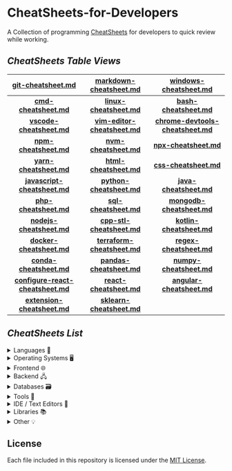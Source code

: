 
# CheatSheets-for-Developers

A Collection of programming [CheatSheets](./CheatSheets/) for developers to quick review while working.


## ___CheatSheets Table Views___

<div align="center">

| __[git-cheatsheet.md](./CheatSheets/git-cheatsheet.md)__ | __[markdown-cheatsheet.md](./CheatSheets/markdown-cheatsheet.md)__ | __[windows-cheatsheet.md](./CheatSheets/windows-cheatsheet.md)__ |
| :-------: | :-------: | :-------: |
| __[cmd-cheatsheet.md](./CheatSheets/cmd-cheatsheet.md)__ | __[linux-cheatsheet.md](./CheatSheets/linux-cheatsheet.md)__ | __[bash-cheatsheet.md](./CheatSheets/bash_cheatsheet.md)__ |
| __[vscode-cheatsheet.md](./CheatSheets/vscode-cheatsheet.md)__ | __[vim-editor-cheatsheet.md](./CheatSheets/vim-editor-cheatsheet.md)__ | __[chrome-devtools-cheatsheet.md](./CheatSheets/chrome-devtools-cheatsheet.md)__ |
| __[npm-cheatsheet.md](./CheatSheets/npm-cheatsheet.md)__ | __[nvm-cheatsheet.md](./CheatSheets/nvm-cheatsheet.md)__ | __[npx-cheatsheet.md](./CheatSheets/npx-cheetsheet.md)__ |
| __[yarn-cheatsheet.md](./CheatSheets/yarn-cheatsheet.md)__ | __[html-cheatsheet.md](./CheatSheets/html-cheatsheet.md)__ | __[css-cheatsheet.md](./CheatSheets/css-cheatsheet.md)__ |
| __[javascript-cheatsheet.md](./CheatSheets/JavaScript-CheatSheet.md)__ | __[python-cheatsheet.md](./CheatSheets/Python-cheatsheet.md)__ | __[java-cheatsheet.md](./CheatSheets/java-cheatsheet.md)__ |
| __[php-cheatsheet.md](./CheatSheets/php-cheatsheet.md)__ | __[sql-cheatsheet.md](./CheatSheets/sql-cheatsheets.md)__ | __[mongodb-cheatsheet.md](./CheatSheets/mongodb-cheatsheet.md)__ |
| __[nodejs-cheatsheet.md](./CheatSheets/nodeJs-cheatsheet.md)__ | __[cpp-stl-cheatsheet.md](./CheatSheets/cpp-stl-cheatsheet.md)__ | __[kotlin-cheatsheet.md](./CheatSheets/kotlin-cheatsheet.md)__ |
| __[docker-cheatsheet.md](./CheatSheets/docker-cheatsheet.md)__ | __[terraform-cheatsheet.md](./CheatSheets/terraform-cheatsheet.md)__ | __[regex-cheatsheet.md](./CheatSheets/regex-cheatsheet.md)__ |
| __[conda-cheatsheet.md](./CheatSheets/conda-cheatsheet.md)__ | __[pandas-cheatsheet.md](./CheatSheets/pandas-cheatsheet.md)__ | __[numpy-cheatsheet.md](./CheatSheets/Numpy-cheatsheet.md)__ |
| __[configure-react-cheatsheet.md](./CheatSheets/configure-react-cheatsheet.md)__ | __[react-cheatsheet.md](./CheatSheets/react-cheatsheet.md)__ | __[angular-cheatsheet.md](./CheatSheets/angular-cheatsheet.md)__ |
| __[extension-cheatsheet.md](./CheatSheets/extension-cheatsheet.md)__ | __[sklearn-cheatsheet.md](./CheatSheets/sklearn-cheatsheet.md)__ |  |

</div>

## ___CheatSheets List___

<details>
<summary>Languages 📄</summary>

- [bash-cheatsheet.md](./CheatSheets/bash_cheatsheet.md)
- [javascript-cheatsheet.md](./CheatSheets/JavaScript-CheatSheet.md)
- [python-cheatsheet.md](./CheatSheets/Python-cheatsheet.md)
- [java-cheatsheet.md](./CheatSheets/java-cheatsheet.md)
- [php-cheatsheet.md](./CheatSheets/php-cheatsheet.md)
- [cpp-stl-cheatsheet.md](./CheatSheets/cpp-stl-cheatsheet.md)
- [kotlin-cheatsheet.md](./CheatSheets/kotlin-cheatsheet.md)

</details>

<details>
<summary>Operating Systems 🖥️</summary>

- [windows-cheatsheet.md](./CheatSheets/windows-cheatsheet.md)
- [cmd-cheatsheet.md](./CheatSheets/cmd-cheatsheet.md)
- [linux-cheatsheet.md](./CheatSheets/linux-cheatsheet.md)
</details>

<details>
<summary>Frontend 🌐</summary>

- [html-cheatsheet.md](./CheatSheets/html-cheatsheet.md)
- [css-cheatsheet.md](./CheatSheets/css-cheatsheet.md)
- [markdown-cheatsheet.md](./CheatSheets/markdown-cheatsheet.md)
- [configure-react-cheatsheet.md](./CheatSheets/configure-react-cheatsheet.md)
- [react-cheatsheet.md](./CheatSheets/react-cheatsheet.md)
- [angular-cheatsheet.md](./CheatSheets/angular-cheatsheet.md)
</details>

<details>
<summary>Backend 🖧</summary>

- [nodejs-cheatsheet.md](./CheatSheets/nodeJs-cheatsheet.md)
</details>

<details>
<summary>Databases 🗃️</summary>

- [sql-cheatsheet.md](./CheatSheets/sql-cheatsheets.md)
- [mongodb-cheatsheet.md](./CheatSheets/mongodb-cheatsheet.md)
</details>

<details>
<summary>Tools 🧰</summary>

- [chrome-devtools-cheatsheet.md](./CheatSheets/chrome-devtools-cheatsheet.md)
- [git-cheatsheet.md](./CheatSheets/git-cheatsheet.md)
- [npm-cheatsheet.md](./CheatSheets/npm-cheatsheet.md)
- [nvm-cheatsheet.md](./CheatSheets/nvm-cheatsheet.md)
- [npx-cheatsheet.md](./CheatSheets/npx-cheetsheet.md)
- [yarn-cheatsheet.md](./CheatSheets/yarn-cheatsheet.md)
- [docker-cheatsheet.md](./CheatSheets/docker-cheatsheet.md)
- [terraform-cheatsheet.md](./CheatSheets/terraform-cheatsheet.md)
</details>

<details>
<summary>IDE / Text Editors 📝</summary>

- [vscode-cheatsheet.md](./CheatSheets/vscode-cheatsheet.md)
- [vim-editor-cheatsheet.md](./CheatSheets/vim-editor-cheatsheet.md)
</details>

<details>

<summary>Libraries 📚</summary>

### Python

- [conda-cheatsheet.md](./CheatSheets/conda-cheatsheet.md)
- [pandas-cheatsheet.md](./CheatSheets/pandas-cheatsheet.md)
- [numpy-cheatsheet.md](./CheatSheets/Numpy-cheatsheet.md)

### Machine Learning

- [sklearn-cheatsheet.md](./CheatSheets/sklearn-cheatsheet.md)

</details>

<details>
<summary>Other 💡</summary>

- [extension-cheatsheet.md](./CheatSheets/extension-cheatsheet.md)
- [regex-cheatsheet.md](./CheatSheets/regex-cheatsheet.md)
</details>



## License

Each file included in this repository is licensed under the [MIT License](./LICENSE).

<!-- Never delete this div container -->
<div align="center" markdown="1">

<!-- [![GitHub Help Wanted issues](https://img.shields.io/github/issues/crescentpartha/CheatSheets-for-Developers/help%20wanted?style=flat&logo=github&logoColor=b545d1&label=%22Help%20Wanted%22%20issues)](https://github.com/crescentpartha/CheatSheets-for-Developers/issues?q=is%3Aopen+is%3Aissue+label%3A%22help+wanted%22)     -->
<!-- [![GitHub Help Wanted PRs](https://img.shields.io/github/issues-pr/crescentpartha/CheatSheets-for-Developers/help%20wanted?style=flat&logo=github&logoColor=b545d1&label=%22Help%20Wanted%22%20PRs)](https://github.com/crescentpartha/CheatSheets-for-Developers/pulls?q=is%3Aopen+is%3Aissue+label%3A%22help+wanted%22) -->
<!-- [![GitHub repo contributors](https://img.shields.io/github/contributors-anon/crescentpartha/CheatSheets-for-Developers?style=flat&logo=github&logoColor=whitesmoke&label=Contributors)](https://github.com/crescentpartha/CheatSheets-for-Developers/graphs/contributors) -->

</div>
